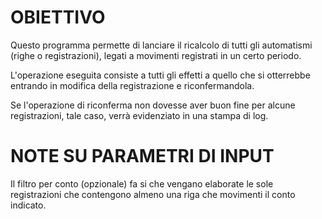 # OBIETTIVO

Questo programma permette di lanciare il ricalcolo di tutti gli automatismi (righe o registrazioni), legati a movimenti registrati in un certo periodo.

L'operazione eseguita consiste a tutti gli effetti a quello che si otterrebbe entrando in modifica della registrazione e riconfermandola.

Se l'operazione di riconferma non dovesse aver buon fine per alcune registrazioni, tale caso, verrà evidenziato in una stampa di log.

# NOTE SU PARAMETRI DI INPUT

Il filtro per conto (opzionale) fa si che vengano elaborate le sole registrazioni che contengono almeno una riga che movimenti il conto indicato.

